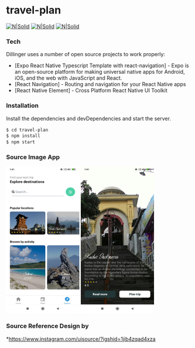 # travel-plan

[![N|Solid](https://upload.wikimedia.org/wikipedia/commons/thumb/a/a7/React-icon.svg/330px-React-icon.svg.png)](https://reactnative.dev/)
[![N|Solid](https://duckduckgo.com/i/a65969b4.png)](https://duckduckgo.com/i/a65969b4.png)
[![N|Solid](https://jwt.io/img/pic_logo.svg)](https://jwt.io/)


### Tech

Dillinger uses a number of open source projects to work properly:

* [Expo React Native Typescript Template with react-navigation] - Expo is an open-source platform for making universal native apps for Android, iOS, and the web with JavaScript and React.
* [React Navigation] - Routing and navigation for your React Native apps
* [React Native Element] - Cross Platform React Native UI Toolkit

### Installation

Install the dependencies and devDependencies and start the server.

```sh
$ cd travel-plan
$ npm install
$ npm start
```


### Source Image App

<img src="./Screenshot_2020-11-20-01-41-42-049_com.mikasa69.MyTSProject.jpg" width="200" height="400" />
<img src="Screenshot_2020-11-20-01-41-08-367_com.mikasa69.MyTSProject.jpg" width="200" height="400" />


### Source Reference Design by

*https://www.instagram.com/uisource/?igshid=1jib4zqad4xza
